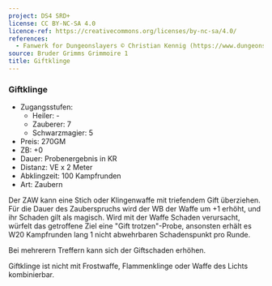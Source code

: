 ```yaml
---
project: DS4 SRD+
license: CC BY-NC-SA 4.0
licence-ref: https://creativecommons.org/licenses/by-nc-sa/4.0/
references: 
  - Fanwerk for Dungeonslayers © Christian Kennig (https://www.dungeonslayers.net/)
source: Bruder Grimms Grimmoire 1
title: Giftklinge
---
```


### Giftklinge

- Zugangsstufen:
  - Heiler: -
  - Zauberer: 7
  - Schwarzmagier: 5
- Preis: 270GM
- ZB: +0
- Dauer: Probenergebnis in KR
- Distanz: VE x 2 Meter
- Abklingzeit: 100 Kampfrunden
- Art: Zaubern

Der ZAW kann eine Stich oder Klingenwaffe mit triefendem Gift überziehen. Für die Dauer des Zauberspruchs wird der WB der Waffe um +1 erhöht, und ihr Schaden gilt als magisch. Wird mit der Waffe Schaden verursacht, würfelt das getroffene Ziel eine "Gift trotzen"-Probe, ansonsten erhält es W20 Kampfrunden lang 1 nicht abwehrbaren Schadenspunkt pro Runde.

Bei mehrerern Treffern kann sich der Giftschaden erhöhen.

Giftklinge ist nicht mit Frostwaffe, Flammenklinge oder Waffe des Lichts kombinierbar.

